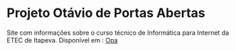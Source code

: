 # Projeto Otávio de Portas Abertas
Site com informações sobre o curso técnico de Informática para Internet da ETEC de Itapeva. Disponível em :
[Opa](https://nettobruno.github.io/opa/)
